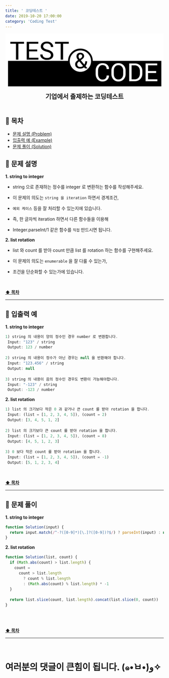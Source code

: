 ```yaml
---
title: ' 코딩테스트 '
date: 2019-10-20 17:00:00
category: 'Coding Test'
---
```


![](./images/logo.jpg)

<center><strong style="font-size: 20px;">기업에서 출제하는 코딩테스트</strong></center>

<br />

## **💎 목차**

- [문제 설명 (Problem)](#-문제-설명)
- [입출력 예 (Example)](#-입출력-예)
- [문제 풀이 (Solution)](#-문제-풀이)

## **📕 문제 설명**

**1. string to integer**

- string 으로 존재하는 정수를 integer 로 변환하는 함수를 작성해주세요.

- 이 문제의 의도는 `string 을 iteration` 하면서 경계조건,

- `예외 케이스` 등을 잘 처리할 수 있는지에 있습니다.

- 즉, 한 글자씩 iteration 하면서 다른 함수들을 이용해

- Integer.parseInt/1 같은 함수를 `직접` 만드시면 됩니다.

**2. list rotation**

- list 와 count 를 받아 count 만큼 list 를 rotation 하는 함수를 구현해주세요.

- 이 문제의 의도는 `enumerable` 을 잘 다룰 수 있는가,

- 조건을 단순화할 수 있는가에 있습니다.

<br />

**[⬆ 목차](#-목차)**

<hr />

## **📙 입출력 예**

**1. string to integer**

```js
1) string 의 내용이 양의 정수인 경우 number 로 변환합니다.
 Input: "123" / string
 Output: 123 / number

2) string 의 내용이 정수가 아닌 경우는 null 을 반환해야 합니다.
 Input: "123.456" / string
 Output: null

3) string 의 내용이 음의 정수인 경우도 변환이 가능해야합니다.
 Input: "-123" / string
 Output: -123 / number
```

**2. list rotation**

```js
1) list 의 크기보다 작은 0 과 같거나 큰 count 를 받아 rotation 을 합니다.
 Input: (list = [1, 2, 3, 4, 5]), (count = 2)
 Output: [3, 4, 5, 1, 2]

2) list 의 크기보다 큰 count 를 받아 rotation 을 합니다.
 Input: (list = [1, 2, 3, 4, 5]), (count = 8)
 Output: [4, 5, 1, 2, 3]

3) 0 보다 작은 count 를 받아 rotation 을 합니다.
 Input: (list = [1, 2, 3, 4, 5]), (count = -1)
 Output: [5, 1, 2, 3, 4]
```

<br />

**[⬆ 목차](#-목차)**

<hr />

## **📘 문제 풀이**

**1. string to integer**

```js
function Solution(input) {
  return input.match(/^-?([0-9]*)[\.]?([0-9])?$/) ? parseInt(input) : null
}
```

**2. list rotation**

```js
function Solution(list, count) {
  if (Math.abs(count) > list.length) {
    count =
      count > list.length
        ? count % list.length
        : (Math.abs(count) % list.length) * -1
  }

  return list.slice(count, list.length).concat(list.slice(0, count))
}
```

<br />

<br />

**[⬆ 목차](#-목차)**

<hr />

<br />

# 여러분의 댓글이 큰힘이 됩니다. (๑•̀ㅂ•́)و✧

